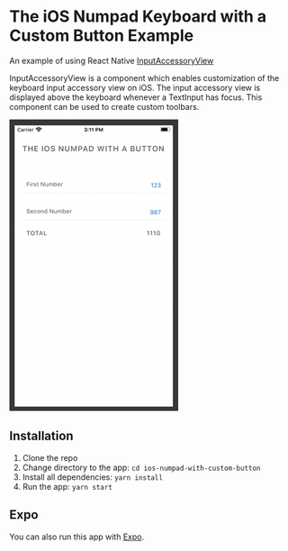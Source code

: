 # The iOS Numpad Keyboard with a Custom Button Example

An example of using React Native [InputAccessoryView](https://facebook.github.io/react-native/docs/inputaccessoryview)

InputAccessoryView is a component which enables customization of the keyboard input accessory view on iOS. The input accessory view is displayed above the keyboard whenever a TextInput has focus. This component can be used to create custom toolbars.

<img src="./screen.gif" width="300"></img>

## Installation

1. Clone the repo
2. Change directory to the app: `cd ios-numpad-with-custom-button`
3. Install all dependencies: `yarn install`
4. Run the app: `yarn start`

## Expo

You can also run this app with [Expo](https://exp.host/@vladimir_vovk/ios-numpad-with-custom-button).
